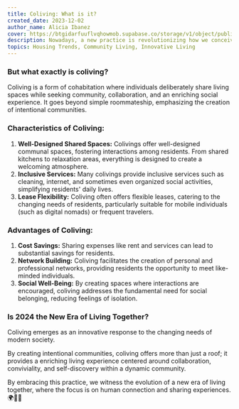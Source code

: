 ```yaml
---
title: Coliving: What is it?
created_date: 2023-12-02
author_name: Alicia Ibanez
cover: https://btgidarfuuflvqhowmob.supabase.co/storage/v1/object/public/blog/coliving-what-is-it.webp?t=2023-12-02T17%3A16%3A42.575Z
description: Nowadays, a new practice is revolutionizing how we conceive and share our living spaces: coliving. This burgeoning trend offers an innovative approach to cohabitation, transcending the boundaries between private homes and communal spaces. Discover how coliving can redefine the way we live and interact.
topics: Housing Trends, Community Living, Innovative Living
---
```


### But what exactly is coliving?

Coliving is a form of cohabitation where individuals deliberately share living spaces while seeking community, collaboration, and an enriching social experience. It goes beyond simple roommateship, emphasizing the creation of intentional communities.

### Characteristics of Coliving:

1. **Well-Designed Shared Spaces:** Colivings offer well-designed communal spaces, fostering interactions among residents. From shared kitchens to relaxation areas, everything is designed to create a welcoming atmosphere.
2. **Inclusive Services:** Many colivings provide inclusive services such as cleaning, internet, and sometimes even organized social activities, simplifying residents' daily lives.
3. **Lease Flexibility:** Coliving often offers flexible leases, catering to the changing needs of residents, particularly suitable for mobile individuals (such as digital nomads) or frequent travelers.

### Advantages of Coliving:

1. **Cost Savings:** Sharing expenses like rent and services can lead to substantial savings for residents.
2. **Network Building:** Coliving facilitates the creation of personal and professional networks, providing residents the opportunity to meet like-minded individuals.
3. **Social Well-Being:** By creating spaces where interactions are encouraged, coliving addresses the fundamental need for social belonging, reducing feelings of isolation.

### Is 2024 the New Era of Living Together?

Coliving emerges as an innovative response to the changing needs of modern society.

By creating intentional communities, coliving offers more than just a roof; it provides a enriching living experience centered around collaboration, conviviality, and self-discovery within a dynamic community.

By embracing this practice, we witness the evolution of a new era of living together, where the focus is on human connection and sharing experiences. 🌍🏡✨
